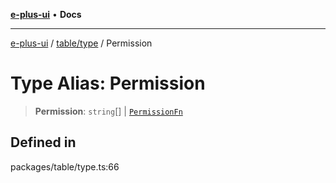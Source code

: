 [**e-plus-ui**](../../../README.md) • **Docs**

***

[e-plus-ui](../../../modules.md) / [table/type](../README.md) / Permission

# Type Alias: Permission

> **Permission**: `string`[] \| [`PermissionFn`](PermissionFn.md)

## Defined in

packages/table/type.ts:66
